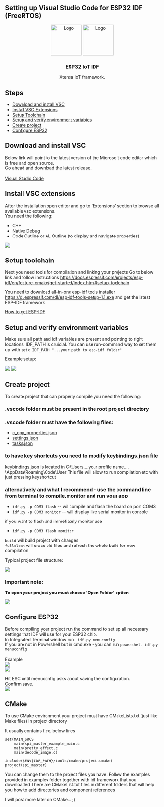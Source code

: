 ## Setting up Visual Studio Code for ESP32 IDF (FreeRTOS)


<p align="center">
    <img src="https://atmosphereiot.com/images/Third-Party-Logos/EspressifLogoFullGlow.png" alt="Logo" height=100 ><span width=50></span>
    <img src="https://code.visualstudio.com/assets/images/windows-logo.png" alt="Logo" width=100 >

  <h3 align="center">ESP32 IoT IDF</h3>

  <p align="center">
    Xtensa IoT framework.
  </p>
</p>

## Steps

- [Download and install VSC](#download-and-install-vsc)
- [Install VSC Extensions](#install-vsc-extensions)
- [Setup Toolchain](#setup-toolchain)
- [Setup and verify environment variables](#setup-and-verify-environment-variables)
- [Create project](#create-project)
- [Configure ESP32](#configure-esp32)

## Download and install VSC

Below link will point to the latest version of the Microsoft code editor which is free and open source. <br/>
Go ahead and download the latest release.<br/>
<br/>
<a href="https://code.visualstudio.com/"><span>Visual Studio Code</span></a>


## Install VSC extensions

After the installation open editor and go to 'Extensions' section to browse all available vsc extensions. <br/>
You need the following:<br/>

- C++
- Native Debug
- Code Outline or AL Outline (to display and navigate properties)

<img src="vsc-guide-1.bmp" >

## Setup toolchain

Next you need tools for compilation and linking your projects
Go to below link and follow instructions
https://docs.espressif.com/projects/esp-idf/en/feature-cmake/get-started/index.html#setup-toolchain

You need to download all-in-one esp-idf tools installer
<a href="https://dl.espressif.com/dl/esp-idf-tools-setup-1.1.exe">https://dl.espressif.com/dl/esp-idf-tools-setup-1.1.exe</a>
and get the latest ESP-IDF framework

<a href="https://docs.espressif.com/projects/esp-idf/en/feature-cmake/get-started/index.html#get-started-get-esp-idf">How to get ESP-IDF</a>

## Setup and verify environment variables

Make sure all path and idf variables are present and pointing to right locations. 
IDF_PATH is cruicial. 
You can use run-command way to set them up with `setx IDF_PATH "...your path to esp-idf folder"`

Example setup:
<br/>

<img src="vsc-guide-2.bmp" >
<img src="vsc-guide-3.bmp" >

## Create project

To create project that can properly compile you need the following:
### .vscode folder must be present in the root project directory

### .vscode folder must have the following files:
 - <a href=".vscode/c_cpp_properties.json">c_cpp_properties.json</a>
 - <a href=".vscode/settings.json">settings.json</a>
 - <a href=".vscode/tasks.json">tasks.json</a>

### to have key shortcuts you need to modify keybindings.json file
<a href="keybindings.json">keybindings.json</a> is located in C:\Users\....your profile name.... \AppData\Roaming\Code\User
  This file will allow to run compilation etc with just pressing keyshortcut

### alternatively and what I recommend - use the command line from terminal to compile,monitor and run your app
- `idf.py -p COM3 flash` -- wil compile and flash the board on port COM3
- `idf.py -p COM3 monitor` -- will display live serial monitor in console

if you want to flash and immefiately monitor use 
- `idf.py -p COM3 flash monitor`
 
`build` will build project with changes <br/>
`fullclean` will erase old files and refresh the whole build for new compilation <br/>

Typical project file structure: <br/>

<img src="vsc-guide-5.jpg">

### Important note:
**To open your project you must choose 'Open Folder' option** <br/>

<img src="open-folder-menu.jpg">

## Configure ESP32

Before compiling your project run the command to set up all necessary settings that IDF will use for your ESP32 chip.<br/>
In Integrated Terminal window run ` idf.py menuconfig`<br/>
If you are not in Powershell but in cmd.exe - you can run `powershell idf.py menuconfig`<br/>
<br/>
Example:<br/>
<img src="vsc-guide-4.bmp" ><br/>
<img src="esp-configmenu.jpg" ><br/>

Hit ESC until menuconfig asks about saving the configuration.<br/>
Confirm save.<br/>
<img src="menu-done.jpg" ><br/>

## CMake 

To use CMake environment your project must have CMakeLists.txt (just like Make files) in project directory

It usually contains f.ex. below lines 

```
set(MAIN_SRCS
    main/spi_master_example_main.c
    main/pretty_effect.c
    main/decode_image.c)

include($ENV{IDF_PATH}/tools/cmake/project.cmake)
project(spi_master)
```

You can change them to the project files you have.
Follow the examples provided in examples folder together with idf framework that you downloaded
There are CMakeList.txt files in different folders that will help you how to add directories and component references

I will post more later on CMake... ;)






